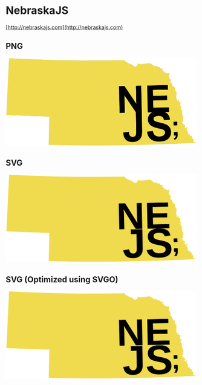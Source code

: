 # NebraskaJS
[http://nebraskajs.com](http://nebraskajs.com)

## PNG

![](nebraskajs.png)

## SVG
![](nebraskajs.svg)

## SVG (Optimized using SVGO)
![](nebraskajs.min.svg)
